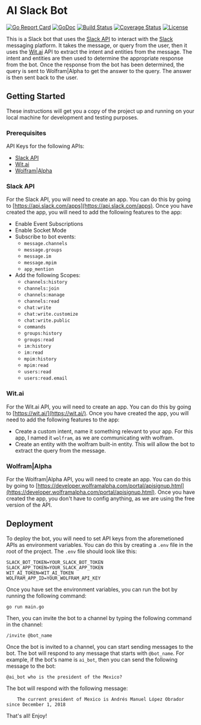 # AI Slack Bot
<!-- add golang badge -->
[![Go Report Card](https://goreportcard.com/badge/github.com/ai-slack-bot)](https://goreportcard.com/report/github.com/ai-slack-bot)
[![GoDoc](https://godoc.org/github.com/ai-slack-bot?status.svg)](https://godoc.org/github.com/ai-slack-bot)
[![Build Status](https://travis-ci.org/ai-slack-bot.svg?branch=master)](https://travis-ci.org/ai-slack-bot)
[![Coverage Status](https://coveralls.io/repos/github/ai-slack-bot/badge.svg?branch=master)](https://coveralls.io/github/ai-slack-bot?branch=master)
[![License](https://img.shields.io/badge/license-MIT-blue.svg)](https://raw.githubusercontent.com/ai-slack-bot/master/LICENSE)

This is a Slack bot that uses the [Slack API](https://api.slack.com/) to interact with the [Slack](https://slack.com/) messaging platform. It takes the message, or query from the user, then it uses the [Wit.ai](https://wit.ai/) API to extract the intent and entities from the message. The intent and entities are then used to determine the appropriate response from the bot. Once the response from the bot has been determined, the query is sent to Wolfram|Alpha to get the answer to the query. The answer is then sent back to the user.

## Getting Started

These instructions will get you a copy of the project up and running on your local machine for development and testing purposes.

### Prerequisites

API Keys for the following APIs:
* [Slack API](https://api.slack.com/)
* [Wit.ai](https://wit.ai/)
* [Wolfram|Alpha](https://developer.wolframalpha.com/portal/apisignup.html)

### Slack API

For the Slack API, you will need to create an app. You can do this by going to [https://api.slack.com/apps](https://api.slack.com/apps). Once you have created the app, you will need to add the following features to the app:

* Enable Event Subscriptions
* Enable Socket Mode
* Subscribe to bot events: 
    * `message.channels` 
    * `message.groups` 
    * `message.im` 
    * `message.mpim`
    * `app_mention`
* Add the following Scopes:
    * `channels:history`
    * `channels:join`
    * `channels:manage`
    * `channels:read`
    * `chat:write`
    * `chat:write.customize`
    * `chat:write.public`
    * `commands`
    * `groups:history`
    * `groups:read`
    * `im:history`
    * `im:read`
    * `mpim:history`
    * `mpim:read`
    * `users:read`
  * `users:read.email`

### Wit.ai

For the Wit.ai API, you will need to create an app. You can do this by going to [https://wit.ai/](https://wit.ai/). Once you have created the app, you will need to add the following features to the app:

* Create a custom intent, name it something relevant to your app. For this app, I named it `wolfram`, as we are communicating with wolfram.
* Create an entity with the wolfram built-in entity. This will allow the bot to extract the query from the message.

### Wolfram|Alpha

For the Wolfram|Alpha API, you will need to create an app. You can do this by going to [https://developer.wolframalpha.com/portal/apisignup.html](https://developer.wolframalpha.com/portal/apisignup.html). Once you have created the app, you don't have to config anything, as we are using the free version of the API.

## Deployment

To deploy the bot, you will need to set API keys from the aforemetioned APIs as environment variables. You can do this by creating a `.env` file in the root of the project. The `.env` file should look like this:

    SLACK_BOT_TOKEN=YOUR_SLACK_BOT_TOKEN
    SLACK_APP_TOKEN=YOUR_SLACK_APP_TOKEN
    WIT_AI_TOKEN=WIT_AI_TOKEN
    WOLFRAM_APP_ID=YOUR_WOLFRAM_API_KEY

Once you have set the environment variables, you can run the bot by running the following command:

    go run main.go

Then, you can invite the bot to a channel by typing the following command in the channel:

    /invite @bot_name

Once the bot is invited to a channel, you can start sending messages to the bot. The bot will respond to any message that starts with `@bot_name`. For example, if the bot's name is `ai_bot`, then you can send the following message to the bot:

    @ai_bot who is the president of the Mexico?

The bot will respond with the following message:

        The current president of Mexico is Andrés Manuel López Obrador since December 1, 2018

That's all! Enjoy!
